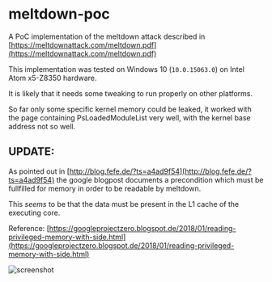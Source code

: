 # meltdown-poc
A PoC implementation of the meltdown attack described in  [https://meltdownattack.com/meltdown.pdf](https://meltdownattack.com/meltdown.pdf)

This implementation was tested on Windows 10 (`10.0.15063.0`) on Intel Atom x5-Z8350 hardware.

It is likely that it needs some tweaking to run properly on other platforms.

So far only some specific kernel memory could be leaked, it worked with the page containing PsLoadedModuleList very well, with the kernel base address not so well.

## UPDATE:

As pointed out in [http://blog.fefe.de/?ts=a4ad9f54](http://blog.fefe.de/?ts=a4ad9f54) the google blogpost documents a precondition which must be fullfilled for memory in order to be readable by meltdown.

This *seems* to be that the data must be present in the L1 cache of the executing core.

Reference: [https://googleprojectzero.blogspot.de/2018/01/reading-privileged-memory-with-side.html](https://googleprojectzero.blogspot.de/2018/01/reading-privileged-memory-with-side.html)

![screenshot](img/meltdown.JPG)